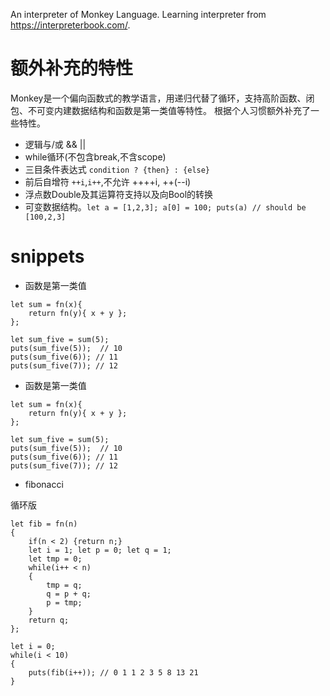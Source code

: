 An interpreter of Monkey Language.
Learning interpreter from <https://interpreterbook.com/>.

# 额外补充的特性
Monkey是一个偏向函数式的教学语言，用递归代替了循环，支持高阶函数、闭包、不可变内建数据结构和函数是第一类值等特性。
根据个人习惯额外补充了一些特性。

- 逻辑与/或 && ||
- while循环(不包含break,不含scope)
- 三目条件表达式 `condition ? {then} : {else}`
- 前后自增符 `++i`,`i++`,不允许 ++++i, ++(--i)
- 浮点数Double及其运算符支持以及向Bool的转换
- 可变数据结构。`let a = [1,2,3]; a[0] = 100; puts(a) // should be [100,2,3]`

#  snippets

- 函数是第一类值
```
let sum = fn(x){
    return fn(y){ x + y };
};

let sum_five = sum(5);
puts(sum_five(5));  // 10
puts(sum_five(6)); // 11
puts(sum_five(7)); // 12
```

- 函数是第一类值
```
let sum = fn(x){
    return fn(y){ x + y };
};

let sum_five = sum(5);
puts(sum_five(5));  // 10
puts(sum_five(6)); // 11
puts(sum_five(7)); // 12
```


- fibonacci

循环版
```
let fib = fn(n)
{
    if(n < 2) {return n;}
    let i = 1; let p = 0; let q = 1;
    let tmp = 0;
    while(i++ < n)
    {
        tmp = q;
        q = p + q;
        p = tmp;
    }
    return q;
};

let i = 0;
while(i < 10)
{
    puts(fib(i++)); // 0 1 1 2 3 5 8 13 21
}
```